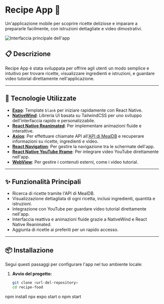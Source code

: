 # Recipe App 🍴

Un'applicazione mobile per scoprire ricette deliziose e imparare a prepararle facilmente, con istruzioni dettagliate e video dimostrativi.



![Interfaccia principale dell'app]("./src/assets/github.jpg")

## 📋 Descrizione

Recipe App è stata sviluppata per offrire agli utenti un modo semplice e intuitivo per trovare ricette, visualizzare ingredienti e istruzioni, e guardare video tutorial direttamente nell'applicazione.

---

## 🚀 Tecnologie Utilizzate

- **[Expo](https://expo.dev/)**: Template `blank` per iniziare rapidamente con React Native.
- **[NativeWind](https://www.nativewind.dev/)**: Libreria UI basata su TailwindCSS per uno sviluppo dell'interfaccia rapido e personalizzabile.
- **[React Native Reanimated](https://docs.swmansion.com/react-native-reanimated/)**: Per implementare animazioni fluide e interattive.
- **[Axios](https://axios-http.com/)**: Per effettuare chiamate API all'[API di MealDB](https://www.themealdb.com/) e recuperare informazioni su ricette, ingredienti e video.
- **[React Navigation](https://reactnavigation.org/)**: Per gestire la navigazione tra le schermate dell'app.
- **[React Native YouTube Iframe](https://github.com/LonelyCpp/react-native-youtube-iframe)**: Per integrare video YouTube direttamente nell'app.
- **[WebView](https://github.com/react-native-webview/react-native-webview)**: Per gestire i contenuti esterni, come i video tutorial.

---

## ✨ Funzionalità Principali

- Ricerca di ricette tramite l'API di MealDB.
- Visualizzazione dettagliata di ogni ricetta, inclusi ingredienti, quantità e istruzioni.
- Integrazione con YouTube per guardare video tutorial direttamente nell'app.
- Interfaccia reattiva e animazioni fluide grazie a NativeWind e React Native Reanimated.
- Aggiunta di ricette ai preferiti per un rapido accesso.

---

## 📦 Installazione

Segui questi passaggi per configurare l'app nel tuo ambiente locale:

1. **Avvio del progetto:**
   ```bash
   git clone <url-del-repository>
   cd recipe-food
npm install
npx expo start o npm start
```
